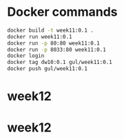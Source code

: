 # Docker commands
 ```bash
 docker build -t week11:0.1 .
 docker run week11:0.1
 docker run -p 80:80 week11:0.1
 docker run -p 8033:80 week11:0.1
 docker login
 docker tag dw10:0.1 gul/week11:0.1
 docker push gul/week11:0.1
```
# week12
# week12
